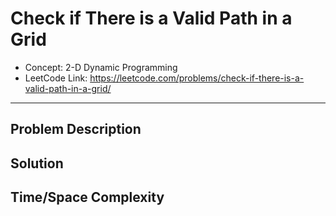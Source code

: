 # Check if There is a Valid Path in a Grid

- Concept: 2-D Dynamic Programming
- LeetCode Link: https://leetcode.com/problems/check-if-there-is-a-valid-path-in-a-grid/

---

## Problem Description

## Solution

## Time/Space Complexity

